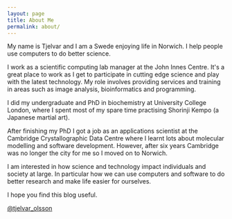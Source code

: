 ```yaml
---
layout: page
title: About Me
permalink: about/
---
```


My name is Tjelvar and I am a Swede enjoying life in Norwich. I help people
use computers to do better science.

I work as a scientific computing lab manager at the John Innes Centre. It's a
great place to work as I get to participate in cutting edge science and play
with the latest technology. My role involves providing services and training in
areas such as image analysis, bioinformatics and programming.

I did my undergraduate and PhD in biochemistry at University College London,
where I spent most of my spare time practising Shorinji Kempo (a Japanese
martial art).

After finishing my PhD I got a job as an applications scientist at the
Cambridge Crystallographic Data Centre where I learnt lots about molecular
modelling and software development. However, after six years Cambridge was no
longer the city for me so I moved on to Norwich.

I am interested in how science and technology impact individuals and society at
large. In particular how we can use computers and software to do better
research and make life easier for ourselves.

I hope you find this blog useful.

[@tjelvar_olsson](https://twitter.com/tjelvar_olsson)
